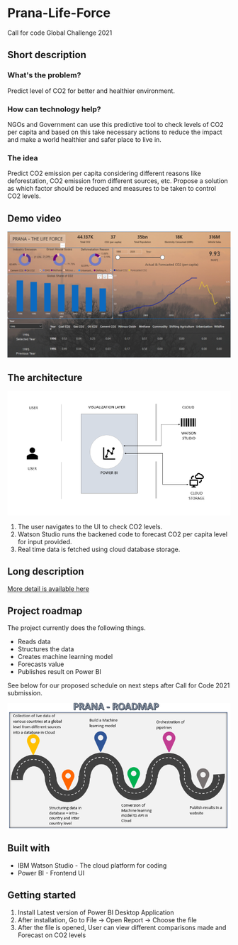 # Prana-Life-Force
Call for code Global Challenge 2021 

## Short description

### What's the problem?

Predict level of CO2 for better and healthier environment.

### How can technology help?

NGOs and Government can use this predictive tool to check levels of CO2 per capita and based on this take necessary actions to reduce the impact and make a world healthier and safer place to live in.

### The idea

Predict CO2 emission per capita considering different reasons like deforestation, CO2 emission from different sources, etc. Propose a solution as which factor should be reduced and measures to be taken to control CO2 levels.

## Demo video

[![Watch the video](https://github.com/netali514/Prana-Life-Force/blob/main/Prana%20-%20PBI.PNG)](https://youtu.be/wiyIl8Dt7A4)

## The architecture

![Video transcription/translation app](https://github.com/netali514/Prana-Life-Force/blob/main/Architecture.PNG)

1. The user navigates to the UI to check CO2 levels.
2. Watson Studio runs the backened code to forecast CO2 per capita level for input provided.
3. Real time data is fetched using cloud database storage.

## Long description

[More detail is available here](./Description.md)

## Project roadmap

The project currently does the following things.

- Reads data
- Structures the data
- Creates machine learning model
- Forecasts value
- Publishes result on Power BI


See below for our proposed schedule on next steps after Call for Code 2021 submission.

![Roadmap](./Roadmap.PNG)


## Built with

- IBM Watson Studio - The cloud platform for coding
- Power BI - Frontend UI

## Getting started

1. Install Latest version of Power BI Desktop Application 
2. After installation, Go to File -> Open Report -> Choose the file
3. After the file is opened, User can view different comparisons made and Forecast on CO2 levels

